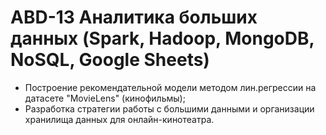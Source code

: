 # ABD-13 Аналитика больших данных (Spark, Hadoop, MongoDB, NoSQL, Google Sheets)
- Построение рекомендательной модели методом лин.регрессии на датасете "MovieLens" (кинофильмы);
- Разработка стратегии работы с большими данными и организации хранилища данных для онлайн-кинотеатра.
